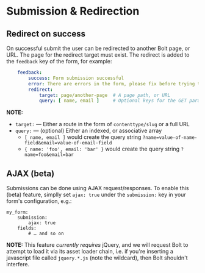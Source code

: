 Submission & Redirection
========================

Redirect on success
-------------------

On successful submit the user can be redirected to another Bolt page, or URL.
The page for the redirect target must exist. The redirect is added to the
`feedback` key of the form, for example:

```yaml
    feedback:
        success: Form submission successful
        error: There are errors in the form, please fix before trying to resubmit
        redirect:
            target: page/another-page  # A page path, or URL
            query: [ name, email ]     # Optional keys for the GET parameters
```

**NOTE:**

  - `target:` — Either a route in the form of `contenttype/slug` or a full URL
  - `query:` — (optional) Either an indexed, or associative array
    - `[ name, email ]` would create the query string `?name=value-of-name-field&email=value-of-email-field`
    - `{ name: 'foo', email: 'bar' }` would create the query string `?name=foo&email=bar`


AJAX (beta)
-----------

Submissions can be done using AJAX request/responses. To enable this (beta)
feature, simplly set `ajax: true` under the `submission:` key in your form's
configuration, e.g.:

```
my_form:
    submission:
        ajax: true
    fields:
        # … and so on
```

**NOTE:** This feature *currently requires* jQuery, and we will request Bolt to
attempt to load it via its asset loader chain, i.e. if you're inserting a
javascript file called `jquery.*.js` (note the wildcard), then Bolt shouldn't
interfere.
